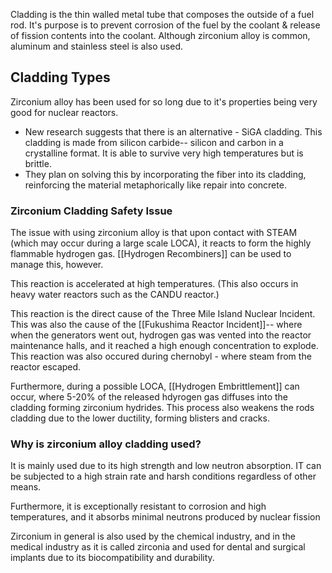 

Cladding is the thin walled metal tube that composes the outside of a fuel rod.
It's purpose is to prevent corrosion of the fuel by the coolant & release of fission contents into the coolant. Although zirconium alloy is common, aluminum and stainless steel is also used. 
## Cladding Types
Zirconium alloy has been used for so long due to it's properties being very good for nuclear reactors.
* New research suggests that there is an alternative - SiGA cladding. This cladding is made from silicon carbide-- silicon and carbon in a crystalline format. It is able to survive very high temperatures but is brittle.
* They plan on solving this by incorporating the fiber into its cladding, reinforcing the material metaphorically like repair into concrete. 

### Zirconium Cladding Safety Issue
The issue with using zirconium alloy is that upon contact with STEAM (which may occur during a large scale LOCA), it reacts to form the highly flammable hydrogen gas. [[Hydrogen Recombiners]] can be used to manage this, however. 

This reaction is accelerated at high temperatures.
(This also occurs in heavy water reactors such as the CANDU reactor.)

This reaction is the direct cause of the Three Mile Island Nuclear Incident. This was also the cause of the [[Fukushima Reactor Incident]]-- where when the generators went out, hydrogen gas was vented into the reactor maintenance halls, and it reached a high enough concentration to explode. This reaction was also occured during chernobyl - where steam from the reactor escaped.

Furthermore, during a possible LOCA, [[Hydrogen Embrittlement]] can occur, where 5-20% of the released hdyrogen gas diffuses into the cladding forming zirconium hydrides. This process also weakens the rods cladding due to the lower ductility, forming blisters and cracks. 
### Why is zirconium alloy cladding used?
It is mainly used due to its high strength and low neutron absorption. IT can be subjected to a high strain rate and harsh conditions regardless of other means. 

Furthermore, it is exceptionally resistant to corrosion and high temperatures, and it absorbs minimal neutrons produced by nuclear fission

Zirconium in general is also used by the chemical industry, and in the medical industry as it is called zirconia and used for dental and surgical implants due to its biocompatibility and durability.

